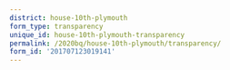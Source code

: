 ```yaml
---
district: house-10th-plymouth
form_type: transparency
unique_id: house-10th-plymouth-transparency
permalink: /2020bq/house-10th-plymouth/transparency/
form_id: '201707123019141'
---
```

